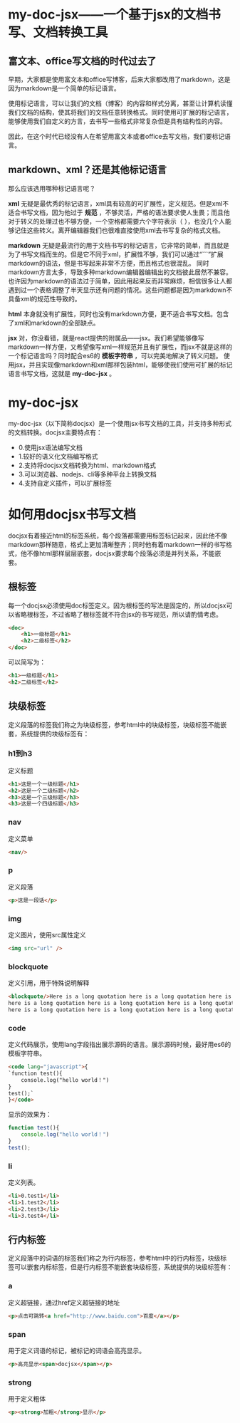 # my-doc-jsx——一个基于jsx的文档书写、文档转换工具
## 富文本、office写文档的时代过去了
早期，大家都是使用富文本和office写博客，后来大家都改用了markdown，这是因为markdown是一个简单的标记语言。

使用标记语言，可以让我们的文档（博客）的内容和样式分离，甚至让计算机读懂我们文档的结构，使其将我们的文档任意转换格式。同时使用可扩展的标记语言，能够使用我们自定义的方言，去书写一些格式非常复杂但是具有结构性的内容。 

因此，在这个时代已经没有人在希望用富文本或者office去写文档，我们要标记语言。


## markdown、xml？还是其他标记语言
那么应该选用哪种标记语言呢？

 **xml** 无疑是最优秀的标记语言，xml具有较高的可扩展性，定义规范。但是xml不适合书写文档，因为他过于 **规范** ，不够灵活，严格的语法要求使人生畏；而且他对于转义的处理过也不够方便，一个空格都需要六个字符表示（ ），也没几个人能够记住这些转义。离开编辑器我们也很难直接使用xml去书写复杂的格式文档。

 **markdown** 无疑是最流行的用于文档书写的标记语言，它非常的简单，而且就是为了书写文档而生的。但是它不同于xml，扩展性不够，我们可以通过“```”扩展markdown的语法，但是书写起来非常不方便，而且格式也很混乱。 同时markdown方言太多，导致多种markdown编辑器编辑出的文档彼此居然不兼容。也许因为markdown的语法过于简单，因此用起来反而非常麻烦，相信很多让人都遇到过一个表格调整了半天显示还有问题的情况。这些问题都是因为markdown不具备xml的规范性导致的。

 **html** 本身就没有扩展性，同时也没有markdown方便，更不适合书写文档。包含了xml和markdown的全部缺点。

 **jsx** 对，你没看错，就是react提供的附属品——jsx。我们希望能够像写markdown一样方便，又希望像写xml一样规范并且有扩展性，而jsx不就是这样的一个标记语言吗？同时配合es6的 **模板字符串** ，可以完美地解决了转义问题。 使用jsx，并且实现像markdown和xml那样包装html，能够使我们使用可扩展的标记语言书写文档，这就是 **my-doc-jsx** 。



# my-doc-jsx
my-doc-jsx（以下简称docjsx）是一个使用jsx书写文档的工具，并支持多种形式的文档转换。docjsx主要特点有：

*   0.使用jsx语法编写文档
*   1.较好的语义化文档编写格式
*   2.支持将docjsx文档转换为html、markdown格式
*   3.可以浏览器、nodejs、cli等多种平台上转换文档
*   4.支持自定义插件，可以扩展标签

# 如何用docjsx书写文档
docjsx有着接近html的标签系统，每个段落都需要用标签标记起来，因此他不像markdown那样随意，格式上更加清晰整齐；同时他有着markdown一样的书写格式，他不像html那样层层嵌套，docjsx要求每个段落必须是并列关系，不能嵌套。

## 根标签
每一个docjsx必须使用doc标签定义。因为根标签的写法是固定的，所以docjsx可以省略根标签，不过省略了根标签就不符合jsx的书写规范，所以请酌情考虑。

```html
<doc>
    <h1>一级标题</h1>
    <h2>二级标签</h2>
</doc>
```
可以简写为：

```html
<h1>一级标题</h1>
<h2>二级标签</h2>
```

## 块级标签
定义段落的标签我们称之为块级标签，参考html中的块级标签，块级标签不能嵌套，系统提供的块级标签有：

### h1到h3
定义标题

```html
<h1>这是一个一级标题</h1>
<h2>这是一个二级标题</h2>
<h3>这是一个三级标题</h3>
<h3>这是一个四级标题</h3>
```

### nav
定义菜单

```html
<nav/>
```

### p
定义段落

```html
<p>这是一段话</p>
```

### img
定义图片，使用src属性定义

```html
<img src="url" />
```

### blockquote
定义引用，用于特殊说明解释

```html
<blockquote/>Here is a long quotation here is a long quotation here is a long quotation
here is a long quotation here is a long quotation here is a long quotation
here is a long quotation here is a long quotation here is a long quotation.</blockquote>
```

### code
定义代码展示，使用lang字段指出展示源码的语言。展示源码时候，最好用es6的模板字符串。

```html
<code lang="javascript">{
`function test(){
    console.log("hello world！")
}
test();`
}</code>
```
显示的效果为：

```javascript
function test(){
    console.log("hello world！")
}
test();
```

### li
定义列表。

```html
<li>0.test1</li>
<li>1.test2</li>
<li>2.test3</li>
<li>3.test4</li>
```


## 行内标签
定义段落中的词语的标签我们称之为行内标签，参考html中的行内标签，块级标签可以嵌套内标标签，但是行内标签不能嵌套块级标签，系统提供的块级标签有：

### a
定义超链接，通过href定义超链接的地址

```html
<p>点击可跳转<a href="http://www.baidu.com">百度</a></p>
```

### span
用于定义词语的标记，被标记的词语会高亮显示。

```html
<p>高亮显示<span>docjsx</span></p>
```

### strong
用于定义粗体

```html
<p><strong>加粗</strong>显示</p>
```



